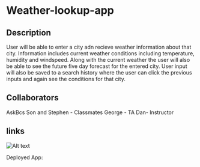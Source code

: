 # Weather-lookup-app

## Description

User will be able to enter a city adn recieve weather information about that city. Information includes current weather conditions including temperature, humidity and windspeed. Along with the current weather the user will also be able to see the future five day forecast for the entered city. User input will also be saved to a search history where the user can click the previous inputs and again see the conditions for that city. 

## Collaborators
AskBcs
Son and Stephen - Classmates
George - TA 
Dan- Instructor

## links
![Alt text](<Screenshot 2023-08-13 152831.png>)

Deployed App:  
